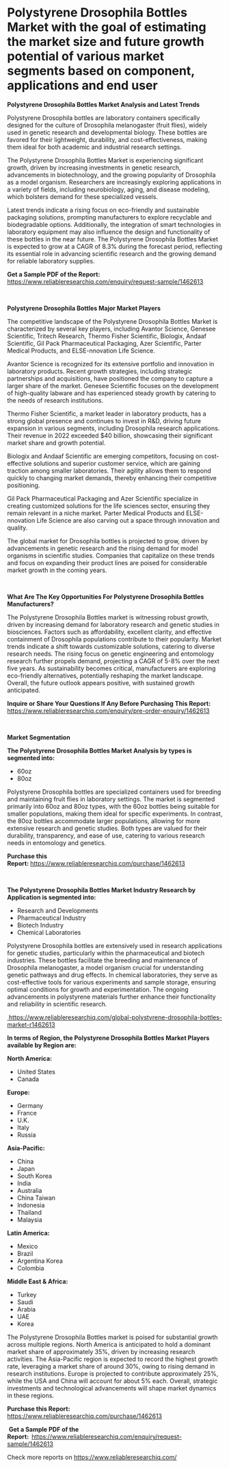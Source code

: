 <p><h1>Polystyrene Drosophila Bottles Market with the goal of estimating the market size and future growth potential of various market segments based on component, applications and end user</h1></p><p><strong>Polystyrene Drosophila Bottles Market Analysis and Latest Trends</strong></p>
<p><p>Polystyrene Drosophila bottles are laboratory containers specifically designed for the culture of Drosophila melanogaster (fruit flies), widely used in genetic research and developmental biology. These bottles are favored for their lightweight, durability, and cost-effectiveness, making them ideal for both academic and industrial research settings. </p><p>The Polystyrene Drosophila Bottles Market is experiencing significant growth, driven by increasing investments in genetic research, advancements in biotechnology, and the growing popularity of Drosophila as a model organism. Researchers are increasingly exploring applications in a variety of fields, including neurobiology, aging, and disease modeling, which bolsters demand for these specialized vessels. </p><p>Latest trends indicate a rising focus on eco-friendly and sustainable packaging solutions, prompting manufacturers to explore recyclable and biodegradable options. Additionally, the integration of smart technologies in laboratory equipment may also influence the design and functionality of these bottles in the near future. The Polystyrene Drosophila Bottles Market is expected to grow at a CAGR of 8.3% during the forecast period, reflecting its essential role in advancing scientific research and the growing demand for reliable laboratory supplies.</p></p>
<p><strong>Get a Sample PDF of the Report:&nbsp;</strong> <a href="https://www.reliableresearchiq.com/enquiry/request-sample/1462613?utm_campaign=3061&utm_medium=2&utm_source=Github&utm_content=ia&utm_term=05032025&utm_id=polystyrene-drosophila-bottles">https://www.reliableresearchiq.com/enquiry/request-sample/1462613</a></p>
<p>&nbsp;</p>
<p><strong>Polystyrene Drosophila Bottles Major Market Players</strong></p>
<p><p>The competitive landscape of the Polystyrene Drosophila Bottles Market is characterized by several key players, including Avantor Science, Genesee Scientific, Tritech Research, Thermo Fisher Scientific, Biologix, Andaaf Scientific, Gil Pack Pharmaceutical Packaging, Azer Scientific, Parter Medical Products, and ELSE-nnovation Life Science. </p><p>Avantor Science is recognized for its extensive portfolio and innovation in laboratory products. Recent growth strategies, including strategic partnerships and acquisitions, have positioned the company to capture a larger share of the market. Genesee Scientific focuses on the development of high-quality labware and has experienced steady growth by catering to the needs of research institutions. </p><p>Thermo Fisher Scientific, a market leader in laboratory products, has a strong global presence and continues to invest in R&D, driving future expansion in various segments, including Drosophila research applications. Their revenue in 2022 exceeded $40 billion, showcasing their significant market share and growth potential. </p><p>Biologix and Andaaf Scientific are emerging competitors, focusing on cost-effective solutions and superior customer service, which are gaining traction among smaller laboratories. Their agility allows them to respond quickly to changing market demands, thereby enhancing their competitive positioning.</p><p>Gil Pack Pharmaceutical Packaging and Azer Scientific specialize in creating customized solutions for the life sciences sector, ensuring they remain relevant in a niche market. Parter Medical Products and ELSE-nnovation Life Science are also carving out a space through innovation and quality.</p><p>The global market for Drosophila bottles is projected to grow, driven by advancements in genetic research and the rising demand for model organisms in scientific studies. Companies that capitalize on these trends and focus on expanding their product lines are poised for considerable market growth in the coming years.</p></p>
<p>&nbsp;</p>
<p><strong>What Are The Key Opportunities For Polystyrene Drosophila Bottles Manufacturers?</strong></p>
<p><p>The Polystyrene Drosophila Bottles market is witnessing robust growth, driven by increasing demand for laboratory research and genetic studies in biosciences. Factors such as affordability, excellent clarity, and effective containment of Drosophila populations contribute to their popularity. Market trends indicate a shift towards customizable solutions, catering to diverse research needs. The rising focus on genetic engineering and entomology research further propels demand, projecting a CAGR of 5-8% over the next five years. As sustainability becomes critical, manufacturers are exploring eco-friendly alternatives, potentially reshaping the market landscape. Overall, the future outlook appears positive, with sustained growth anticipated.</p></p>
<p><strong>Inquire or Share Your Questions If Any Before Purchasing This Report:</strong> <a href="https://www.reliableresearchiq.com/enquiry/pre-order-enquiry/1462613?utm_campaign=3061&utm_medium=2&utm_source=Github&utm_content=ia&utm_term=05032025&utm_id=polystyrene-drosophila-bottles">https://www.reliableresearchiq.com/enquiry/pre-order-enquiry/1462613</a></p>
<p>&nbsp;</p>
<p><strong>Market Segmentation</strong></p>
<p><strong>The Polystyrene Drosophila Bottles Market Analysis by types is segmented into:</strong></p>
<p><ul><li>60oz</li><li>80oz</li></ul></p>
<p><p>Polystyrene Drosophila bottles are specialized containers used for breeding and maintaining fruit flies in laboratory settings. The market is segmented primarily into 60oz and 80oz types, with the 60oz bottles being suitable for smaller populations, making them ideal for specific experiments. In contrast, the 80oz bottles accommodate larger populations, allowing for more extensive research and genetic studies. Both types are valued for their durability, transparency, and ease of use, catering to various research needs in entomology and genetics.</p></p>
<p><strong>Purchase this Report:&nbsp;</strong><a href="https://www.reliableresearchiq.com/purchase/1462613?utm_campaign=3061&utm_medium=2&utm_source=Github&utm_content=ia&utm_term=05032025&utm_id=polystyrene-drosophila-bottles">https://www.reliableresearchiq.com/purchase/1462613</a></p>
<p>&nbsp;</p>
<p><strong>The Polystyrene Drosophila Bottles Market Industry Research by Application is segmented into:</strong></p>
<p><ul><li>Research and Developments</li><li>Pharmaceutical Industry</li><li>Biotech Industry</li><li>Chemical Laboratories</li></ul></p>
<p><p>Polystyrene Drosophila bottles are extensively used in research applications for genetic studies, particularly within the pharmaceutical and biotech industries. These bottles facilitate the breeding and maintenance of Drosophila melanogaster, a model organism crucial for understanding genetic pathways and drug effects. In chemical laboratories, they serve as cost-effective tools for various experiments and sample storage, ensuring optimal conditions for growth and experimentation. The ongoing advancements in polystyrene materials further enhance their functionality and reliability in scientific research.</p></p>
<p><a href="https://www.reliableresearchiq.com/global-polystyrene-drosophila-bottles-market-r1462613?utm_campaign=3061&utm_medium=2&utm_source=Github&utm_content=ia&utm_term=05032025&utm_id=polystyrene-drosophila-bottles">&nbsp;https://www.reliableresearchiq.com/global-polystyrene-drosophila-bottles-market-r1462613</a></p>
<p><strong>In terms of Region, the Polystyrene Drosophila Bottles Market Players available by Region are:</strong></p>
<p>
    <p> <strong> North America: </strong>
        <ul>
            <li>United States</li>
            <li>Canada</li>
        </ul>
        </p> 
    <p> <strong> Europe: </strong>
        <ul>
            <li>Germany</li>
            <li>France</li>
            <li>U.K.</li>
            <li>Italy</li>
            <li>Russia</li>
        </ul>
        </p> 
    <p> <strong> Asia-Pacific: </strong>
        <ul>
            <li>China</li>
            <li>Japan</li>
            <li>South Korea</li>
            <li>India</li>
            <li>Australia</li>
            <li>China Taiwan</li>
            <li>Indonesia</li>
            <li>Thailand</li>
            <li>Malaysia</li>
        </ul>
        </p> 
    <p> <strong> Latin America: </strong>
        <ul>
            <li>Mexico</li>
            <li>Brazil</li>
            <li>Argentina Korea</li>
            <li>Colombia</li>
        </ul>
        </p> 
    <p> <strong> Middle East & Africa: </strong>
        <ul>
            <li>Turkey</li>
            <li>Saudi</li>
            <li>Arabia</li>
            <li>UAE</li>
            <li>Korea</li>
        </ul>
    </p>
    </p>
<p><p>The Polystyrene Drosophila Bottles market is poised for substantial growth across multiple regions. North America is anticipated to hold a dominant market share of approximately 35%, driven by increasing research activities. The Asia-Pacific region is expected to record the highest growth rate, leveraging a market share of around 30%, owing to rising demand in research institutions. Europe is projected to contribute approximately 25%, while the USA and China will account for about 5% each. Overall, strategic investments and technological advancements will shape market dynamics in these regions.</p></p>
<p><strong>Purchase this Report: </strong><a href="https://www.reliableresearchiq.com/purchase/1462613?utm_campaign=3061&utm_medium=2&utm_source=Github&utm_content=ia&utm_term=05032025&utm_id=polystyrene-drosophila-bottles">https://www.reliableresearchiq.com/purchase/1462613</a></p>
<p>&nbsp;<strong>Get a Sample PDF of the Report:&nbsp;&nbsp;</strong><a href="https://www.reliableresearchiq.com/enquiry/request-sample/1462613?utm_campaign=3061&utm_medium=2&utm_source=Github&utm_content=ia&utm_term=05032025&utm_id=polystyrene-drosophila-bottles">https://www.reliableresearchiq.com/enquiry/request-sample/1462613</a></p>
<p><strong></strong></p>
<p>Check more reports on <a href="https://www.reliableresearchiq.com/?utm_campaign=3061&utm_medium=2&utm_source=Github&utm_content=ia&utm_term=05032025&utm_id=polystyrene-drosophila-bottles">https://www.reliableresearchiq.com/</a></p>